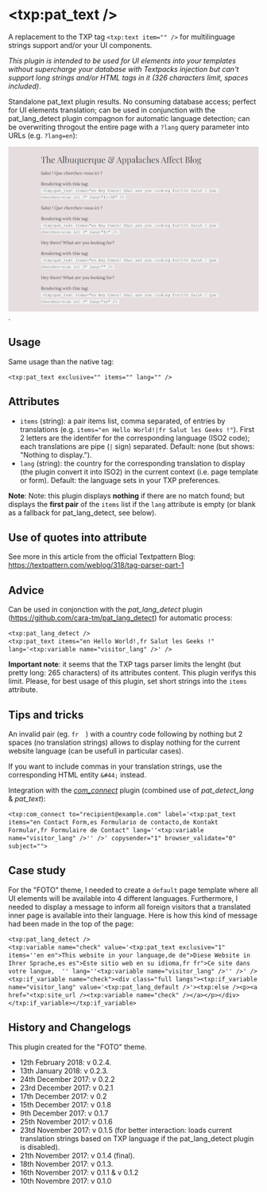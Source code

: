 # <txp:pat_text />

A replacement to the TXP tag `<txp:text item="" />` for multilinguage strings support and/or your UI components.

_This plugin is intended to be used for UI elements into your templates without supercharge your database with Textpacks injection but can't support long strings and/or HTML tags in it (326 characters limit, spaces included)_.

Standalone pat_text plugin results. No consuming database access; perfect for UI elements translation; can be used in conjunction with the pat_lang_detect plugin compagnon for automatic language detection; can be overwriting throgout the entire page with a `?lang` query parameter into URLs (e.g. `?lang=en`):

![pat-text plugin results](https://github.com/cara-tm/pat_text/raw/master/screenshot.png "pat-text plugin results").

## Usage

Same usage than the native tag:

    <txp:pat_text exclusive="" items="" lang="" />
    
## Attributes

* `items` (string): a pair items list, comma separated, of entries by translations (e.g. `items="en Hello World!|fr Salut les Geeks !"`). First 2 letters are the identifer for the corresponding language (ISO2 code); each translations are pipe (`|` sign) separated. Default: none (but shows: "Nothing to display.").
* `lang` (string): the country for the corresponding translation to display (the plugin convert it into ISO2) in the current context (i.e. page template or form). Default: the language sets in your TXP preferences.

**Note**: Note: this plugin displays **nothing** if there are no match found; but displays the **first pair** of the `items` list if the `lang` attribute is empty (or blank as a fallback for pat_lang_detect, see below).

## Use of quotes into attribute

See more in this article from the official Textpattern Blog: https://textpattern.com/weblog/318/tag-parser-part-1

## Advice

Can be used in conjonction with the *pat_lang_detect* plugin (https://github.com/cara-tm/pat_lang_detect) for automatic process:

    <txp:pat_lang_detect />
    <txp:pat_text items="en Hello World!,fr Salut les Geeks !" lang='<txp:variable name="visitor_lang" />' />

**Important note**: it seems that the TXP tags parser limits the lenght (but pretty long: 265 characters) of its attributes content. This plugin verifys this limit. Please, for best usage of this plugin, set short strings into the `items` attribute.

## Tips and tricks

An invalid pair (eg. `fr  `) with a country code following by nothing but 2 spaces (no translation strings) allows to display nothing for the current website language (can be usefull in particular cases).

If you want to include commas in your translation strings, use the corresponding HTML entity `&#44;` instead.

Integration with the [*com_connect*](https://forum.textpattern.io/viewtopic.php?id=47913) plugin (combined use of *pat_detect_lang* & *pat_text*):

    <txp:com_connect to="recipient@example.com" label='<txp:pat_text items="en Contact Form,es Formulario de contacto,de Kontakt Formular,fr Formulaire de Contact" lang=''<txp:variable name="visitor_lang" />'' />' copysender="1" browser_validate="0" subject="">

## Case study

For the "FOTO" theme, I needed to create a `default` page template where all UI elements will be available into 4 different languages.
Furthermore, I needed to display a message to inform all foreign visitors that a translated inner page is available into their language.
Here is how this kind of message had been made in the top of the page:

    <txp:pat_lang_detect />
    <txp:variable name="check" value='<txp:pat_text exclusive="1" items=''en en">This website in your language,de de">Diese Website in Ihrer Sprache,es es">Este sitio web en su idioma,fr fr">Ce site dans votre langue,  '' lang=''<txp:variable name="visitor_lang" />'' />' />
    <txp:if_variable name="check"><div class="full langs"><txp:if_variable name="visitor_lang" value='<txp:pat_lang_default />'><txp:else /><p><a href="<txp:site_url /><txp:variable name="check" /></a></p></div></txp:if_variable></txp:if_variable>


## History and Changelogs

This plugin created for the "FOTO" theme.

* 12th February 2018: v 0.2.4.
* 13th January 2018: v 0.2.3.
* 24th December 2017: v 0.2.2 
* 23rd December 2017: v 0.2.1
* 17th December 2017: v 0.2
* 15th December 2017: v 0.1.8
* 9th December 2017: v 0.1.7
* 25th November 2017: v 0.1.6
* 23td November 2017: v 0.1.5 (for better interaction: loads current translation strings based on TXP language if the pat_lang_detect plugin is disabled).
* 21th November 2017: v 0.1.4 (final).
* 18th November 2017: v 0.1.3.
* 16th November 2017: v 0.1.1 & v 0.1.2
* 10th Novembre 2017: v 0.1.0
